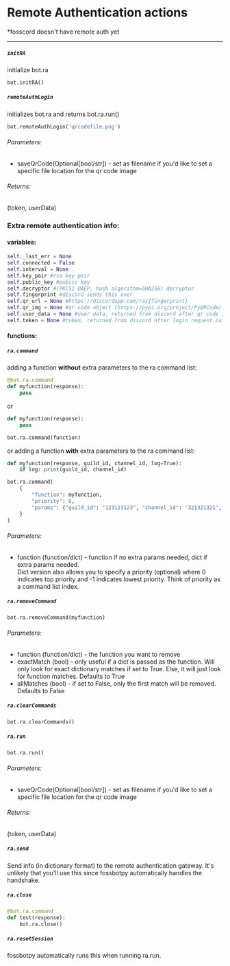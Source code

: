 # Remote Authentication actions
\*fosscord doesn't have remote auth yet
__________

##### ```initRA```
initialize bot.ra
```python
bot.initRA()
```

##### ```remoteAuthLogin```
initializes bot.ra and returns bot.ra.run()
```python
bot.remoteAuthLogin('qrcodefile.png')
```
###### Parameters:
-   saveQrCode(Optional[bool/str]) - set as filename if you'd like to set a specific file location for the qr code image

###### Returns:
(token, userData)

### Extra remote authentication info:

#### variables:
```python
self._last_err = None
self.connected = False
self.interval = None
self.key_pair #rsa key pair
self.public_key #public key
self.decryptor #(PKCS1 OAEP, hash algorithm=SHA256) decryptor
self.fingerprint #discord sends this over
self.qr_url = None #https://discordapp.com/ra/{fingerprint}
self.qr_img = None #qr code object (https://pypi.org/project/PyQRCode/)
self.user_data = None #user data, returned from discord after qr code is scanned
self.token = None #token, returned from discord after login request is accepted on phone
```

#### functions:
##### ```ra.command```
adding a function **without** extra parameters to the ra command list:
```python
@bot.ra.command
def myfunction(response):
    pass
```
or
```python
def myfunction(response):
    pass

bot.ra.command(function)
```
or adding a function **with** extra parameters to the ra command list:
```python
def myfunction(response, guild_id, channel_id, log=True):
    if log: print(guild_id, channel_id)

bot.ra.command(
    {
        "function": myfunction,
        "priority": 0,
        "params": {"guild_id": "123123123", "channel_id": "321321321", "log": True},
    }
)
```
###### Parameters:
- function (function/dict) - function if no extra params needed, dict if extra params needed.       
  Dict version also allows you to specify a priority (optional) where 0 indicates top priority and -1 indicates lowest priority. Think of priority as a command list index.

##### ```ra.removeCommand```
```python
bot.ra.removeCommand(myfunction)
```
###### Parameters:
- function (function/dict) - the function you want to remove
- exactMatch (bool) - only useful if a dict is passed as the function. Will only look for exact dictionary matches if set to True. Else, it will just look for function matches. Defaults to True
- allMatches (bool) - if set to False, only the first match will be removed. Defaults to False

##### ```ra.clearCommands```
```python
bot.ra.clearCommands()
```
##### ```ra.run```
```python
bot.ra.run()
```
###### Parameters:
- saveQrCode(Optional[bool/str]) - set as filename if you'd like to set a specific file location for the qr code image

###### Returns:
(token, userData)

##### ```ra.send```
Send info (in dictionary format) to the remote authentication gateway. It's unlikely that you'll use this since fossbotpy automatically handles the handshake.

##### ```ra.close```
```python
@bot.ra.command
def test(response):
    bot.ra.close()
```
##### ```ra.resetSession```
fossbotpy automatically runs this when running ra.run.